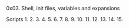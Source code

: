 0x03. Shell, init files, variables and expansions

Scripts 
1.
2.
3.
4.
5.
6.
7.
8.
9.
10.
11.
12.
13.
14.
15.

